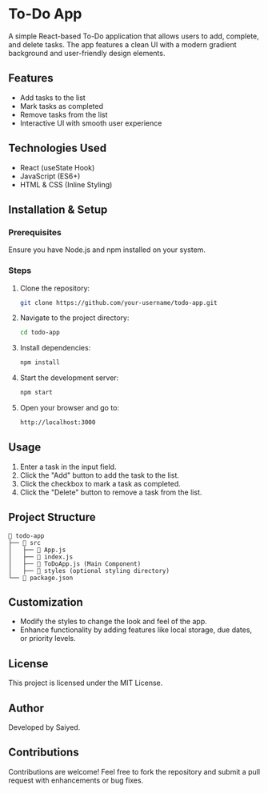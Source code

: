 # To-Do App

A simple React-based To-Do application that allows users to add, complete, and delete tasks. The app features a clean UI with a modern gradient background and user-friendly design elements.

## Features
- Add tasks to the list
- Mark tasks as completed
- Remove tasks from the list
- Interactive UI with smooth user experience

## Technologies Used
- React (useState Hook)
- JavaScript (ES6+)
- HTML & CSS (Inline Styling)

## Installation & Setup

### Prerequisites
Ensure you have Node.js and npm installed on your system.

### Steps
1. Clone the repository:
   ```sh
   git clone https://github.com/your-username/todo-app.git
   ```
2. Navigate to the project directory:
   ```sh
   cd todo-app
   ```
3. Install dependencies:
   ```sh
   npm install
   ```
4. Start the development server:
   ```sh
   npm start
   ```
5. Open your browser and go to:
   ```sh
   http://localhost:3000
   ```

## Usage
1. Enter a task in the input field.
2. Click the "Add" button to add the task to the list.
3. Click the checkbox to mark a task as completed.
4. Click the "Delete" button to remove a task from the list.

## Project Structure
```
📂 todo-app
├── 📄 src
│   ├── 📄 App.js
│   ├── 📄 index.js
│   ├── 📄 ToDoApp.js (Main Component)
│   ├── 📂 styles (optional styling directory)
└── 📄 package.json
```

## Customization
- Modify the styles to change the look and feel of the app.
- Enhance functionality by adding features like local storage, due dates, or priority levels.

## License
This project is licensed under the MIT License.

## Author
Developed by Saiyed.

## Contributions
Contributions are welcome! Feel free to fork the repository and submit a pull request with enhancements or bug fixes.

